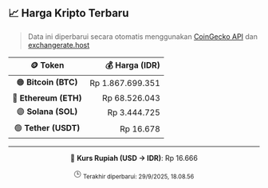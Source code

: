 

<!-- HARGA_KRIPTO -->
## 📈 Harga Kripto Terbaru

> Data ini diperbarui secara otomatis menggunakan [CoinGecko API](https://www.coingecko.com/) dan [exchangerate.host](https://exchangerate.host/)

<div align="center">

| 🪙 Token | 💰 Harga (IDR) |
|:------:|---------------:|
| 🟠 **Bitcoin (BTC)**   | Rp 1.867.699.351 |
| 🔵 **Ethereum (ETH)**  | Rp 68.526.043 |
| 🟣 **Solana (SOL)**    | Rp 3.444.725 |
| 🟢 **Tether (USDT)**   | Rp 16.678 |

---

💱 **Kurs Rupiah (USD → IDR)**: Rp 16.666

🕒 <sub>Terakhir diperbarui: 29/9/2025, 18.08.56</sub>

</div>
<!-- /HARGA_KRIPTO -->